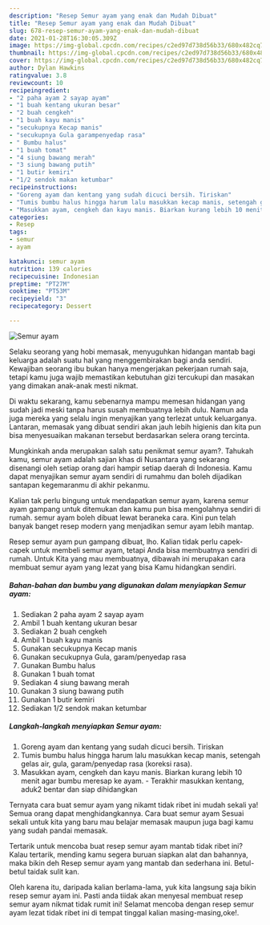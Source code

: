 ```yaml
---
description: "Resep Semur ayam yang enak dan Mudah Dibuat"
title: "Resep Semur ayam yang enak dan Mudah Dibuat"
slug: 678-resep-semur-ayam-yang-enak-dan-mudah-dibuat
date: 2021-01-28T16:30:05.309Z
image: https://img-global.cpcdn.com/recipes/c2ed97d738d56b33/680x482cq70/semur-ayam-foto-resep-utama.jpg
thumbnail: https://img-global.cpcdn.com/recipes/c2ed97d738d56b33/680x482cq70/semur-ayam-foto-resep-utama.jpg
cover: https://img-global.cpcdn.com/recipes/c2ed97d738d56b33/680x482cq70/semur-ayam-foto-resep-utama.jpg
author: Dylan Hawkins
ratingvalue: 3.8
reviewcount: 10
recipeingredient:
- "2 paha ayam 2 sayap ayam"
- "1 buah kentang ukuran besar"
- "2 buah cengkeh"
- "1 buah kayu manis"
- "secukupnya Kecap manis"
- "secukupnya Gula garampenyedap rasa"
- " Bumbu halus"
- "1 buah tomat"
- "4 siung bawang merah"
- "3 siung bawang putih"
- "1 butir kemiri"
- "1/2 sendok makan ketumbar"
recipeinstructions:
- "Goreng ayam dan kentang yang sudah dicuci bersih. Tiriskan"
- "Tumis bumbu halus hingga harum lalu masukkan kecap manis, setengah gelas air, gula, garam/penyedap rasa (koreksi rasa)."
- "Masukkan ayam, cengkeh dan kayu manis. Biarkan kurang lebih 10 menit agar bumbu meresap ke ayam. Terakhir masukkan kentang, aduk2 bentar dan siap dihidangkan"
categories:
- Resep
tags:
- semur
- ayam

katakunci: semur ayam 
nutrition: 139 calories
recipecuisine: Indonesian
preptime: "PT27M"
cooktime: "PT53M"
recipeyield: "3"
recipecategory: Dessert

---
```



![Semur ayam](https://img-global.cpcdn.com/recipes/c2ed97d738d56b33/680x482cq70/semur-ayam-foto-resep-utama.jpg)

Selaku seorang yang hobi memasak, menyuguhkan hidangan mantab bagi keluarga adalah suatu hal yang menggembirakan bagi anda sendiri. Kewajiban seorang ibu bukan hanya mengerjakan pekerjaan rumah saja, tetapi kamu juga wajib memastikan kebutuhan gizi tercukupi dan masakan yang dimakan anak-anak mesti nikmat.

Di waktu  sekarang, kamu sebenarnya mampu memesan hidangan yang sudah jadi meski tanpa harus susah membuatnya lebih dulu. Namun ada juga mereka yang selalu ingin menyajikan yang terlezat untuk keluarganya. Lantaran, memasak yang dibuat sendiri akan jauh lebih higienis dan kita pun bisa menyesuaikan makanan tersebut berdasarkan selera orang tercinta. 



Mungkinkah anda merupakan salah satu penikmat semur ayam?. Tahukah kamu, semur ayam adalah sajian khas di Nusantara yang sekarang disenangi oleh setiap orang dari hampir setiap daerah di Indonesia. Kamu dapat menyajikan semur ayam sendiri di rumahmu dan boleh dijadikan santapan kegemaranmu di akhir pekanmu.

Kalian tak perlu bingung untuk mendapatkan semur ayam, karena semur ayam gampang untuk ditemukan dan kamu pun bisa mengolahnya sendiri di rumah. semur ayam boleh dibuat lewat beraneka cara. Kini pun telah banyak banget resep modern yang menjadikan semur ayam lebih mantap.

Resep semur ayam pun gampang dibuat, lho. Kalian tidak perlu capek-capek untuk membeli semur ayam, tetapi Anda bisa membuatnya sendiri di rumah. Untuk Kita yang mau membuatnya, dibawah ini merupakan cara membuat semur ayam yang lezat yang bisa Kamu hidangkan sendiri.

<!--inarticleads1-->

##### Bahan-bahan dan bumbu yang digunakan dalam menyiapkan Semur ayam:

1. Sediakan 2 paha ayam 2 sayap ayam
1. Ambil 1 buah kentang ukuran besar
1. Sediakan 2 buah cengkeh
1. Ambil 1 buah kayu manis
1. Gunakan secukupnya Kecap manis
1. Gunakan secukupnya Gula, garam/penyedap rasa
1. Gunakan  Bumbu halus
1. Gunakan 1 buah tomat
1. Sediakan 4 siung bawang merah
1. Gunakan 3 siung bawang putih
1. Gunakan 1 butir kemiri
1. Sediakan 1/2 sendok makan ketumbar




<!--inarticleads2-->

##### Langkah-langkah menyiapkan Semur ayam:

1. Goreng ayam dan kentang yang sudah dicuci bersih. Tiriskan
1. Tumis bumbu halus hingga harum lalu masukkan kecap manis, setengah gelas air, gula, garam/penyedap rasa (koreksi rasa).
1. Masukkan ayam, cengkeh dan kayu manis. Biarkan kurang lebih 10 menit agar bumbu meresap ke ayam. - Terakhir masukkan kentang, aduk2 bentar dan siap dihidangkan




Ternyata cara buat semur ayam yang nikamt tidak ribet ini mudah sekali ya! Semua orang dapat menghidangkannya. Cara buat semur ayam Sesuai sekali untuk kita yang baru mau belajar memasak maupun juga bagi kamu yang sudah pandai memasak.

Tertarik untuk mencoba buat resep semur ayam mantab tidak ribet ini? Kalau tertarik, mending kamu segera buruan siapkan alat dan bahannya, maka bikin deh Resep semur ayam yang mantab dan sederhana ini. Betul-betul taidak sulit kan. 

Oleh karena itu, daripada kalian berlama-lama, yuk kita langsung saja bikin resep semur ayam ini. Pasti anda tiidak akan menyesal membuat resep semur ayam nikmat tidak rumit ini! Selamat mencoba dengan resep semur ayam lezat tidak ribet ini di tempat tinggal kalian masing-masing,oke!.

